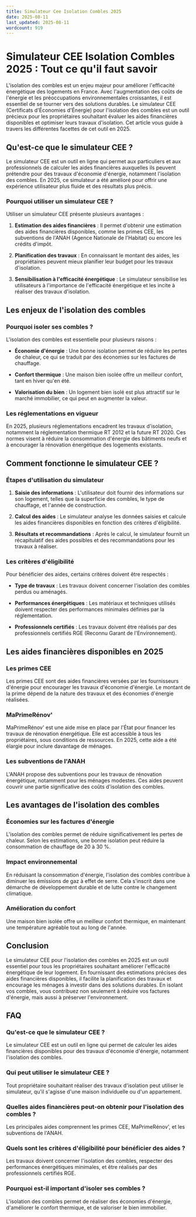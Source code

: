 ```yaml
---
title: Simulateur Cee Isolation Combles 2025
date: 2025-08-11
last_updated: 2025-08-11
wordcount: 919
---
```


# Simulateur CEE Isolation Combles 2025 : Tout ce qu'il faut savoir

L'isolation des combles est un enjeu majeur pour améliorer l'efficacité énergétique des logements en France. Avec l'augmentation des coûts de l'énergie et les préoccupations environnementales croissantes, il est essentiel de se tourner vers des solutions durables. Le simulateur CEE (Certificats d'Économies d'Énergie) pour l'isolation des combles est un outil précieux pour les propriétaires souhaitant évaluer les aides financières disponibles et optimiser leurs travaux d'isolation. Cet article vous guide à travers les différentes facettes de cet outil en 2025.

## Qu'est-ce que le simulateur CEE ?

Le simulateur CEE est un outil en ligne qui permet aux particuliers et aux professionnels de calculer les aides financières auxquelles ils peuvent prétendre pour des travaux d'économie d'énergie, notamment l'isolation des combles. En 2025, ce simulateur a été amélioré pour offrir une expérience utilisateur plus fluide et des résultats plus précis.

### Pourquoi utiliser un simulateur CEE ?

Utiliser un simulateur CEE présente plusieurs avantages :

1. **Estimation des aides financières** : Il permet d'obtenir une estimation des aides financières disponibles, comme les primes CEE, les subventions de l'ANAH (Agence Nationale de l'Habitat) ou encore les crédits d'impôt.
   
2. **Planification des travaux** : En connaissant le montant des aides, les propriétaires peuvent mieux planifier leur budget pour les travaux d'isolation.

3. **Sensibilisation à l'efficacité énergétique** : Le simulateur sensibilise les utilisateurs à l'importance de l'efficacité énergétique et les incite à réaliser des travaux d'isolation.

## Les enjeux de l'isolation des combles

### Pourquoi isoler ses combles ?

L'isolation des combles est essentielle pour plusieurs raisons :

- **Économie d'énergie** : Une bonne isolation permet de réduire les pertes de chaleur, ce qui se traduit par des économies sur les factures de chauffage.

- **Confort thermique** : Une maison bien isolée offre un meilleur confort, tant en hiver qu'en été.

- **Valorisation du bien** : Un logement bien isolé est plus attractif sur le marché immobilier, ce qui peut en augmenter la valeur.

### Les réglementations en vigueur

En 2025, plusieurs réglementations encadrent les travaux d'isolation, notamment la réglementation thermique RT 2012 et la future RT 2020. Ces normes visent à réduire la consommation d'énergie des bâtiments neufs et à encourager la rénovation énergétique des logements existants.

## Comment fonctionne le simulateur CEE ?

### Étapes d'utilisation du simulateur

1. **Saisie des informations** : L'utilisateur doit fournir des informations sur son logement, telles que la superficie des combles, le type de chauffage, et l'année de construction.

2. **Calcul des aides** : Le simulateur analyse les données saisies et calcule les aides financières disponibles en fonction des critères d'éligibilité.

3. **Résultats et recommandations** : Après le calcul, le simulateur fournit un récapitulatif des aides possibles et des recommandations pour les travaux à réaliser.

### Les critères d'éligibilité

Pour bénéficier des aides, certains critères doivent être respectés :

- **Type de travaux** : Les travaux doivent concerner l'isolation des combles perdus ou aménagés.

- **Performances énergétiques** : Les matériaux et techniques utilisés doivent respecter des performances minimales définies par la réglementation.

- **Professionnels certifiés** : Les travaux doivent être réalisés par des professionnels certifiés RGE (Reconnu Garant de l'Environnement).

## Les aides financières disponibles en 2025

### Les primes CEE

Les primes CEE sont des aides financières versées par les fournisseurs d'énergie pour encourager les travaux d'économie d'énergie. Le montant de la prime dépend de la nature des travaux et des économies d'énergie réalisées.

### MaPrimeRénov'

MaPrimeRénov' est une aide mise en place par l'État pour financer les travaux de rénovation énergétique. Elle est accessible à tous les propriétaires, sous conditions de ressources. En 2025, cette aide a été élargie pour inclure davantage de ménages.

### Les subventions de l'ANAH

L'ANAH propose des subventions pour les travaux de rénovation énergétique, notamment pour les ménages modestes. Ces aides peuvent couvrir une partie significative des coûts d'isolation des combles.

## Les avantages de l'isolation des combles

### Économies sur les factures d'énergie

L'isolation des combles permet de réduire significativement les pertes de chaleur. Selon les estimations, une bonne isolation peut réduire la consommation de chauffage de 20 à 30 %.

### Impact environnemental

En réduisant la consommation d'énergie, l'isolation des combles contribue à diminuer les émissions de gaz à effet de serre. Cela s'inscrit dans une démarche de développement durable et de lutte contre le changement climatique.

### Amélioration du confort

Une maison bien isolée offre un meilleur confort thermique, en maintenant une température agréable tout au long de l'année.

## Conclusion

Le simulateur CEE pour l'isolation des combles en 2025 est un outil essentiel pour tous les propriétaires souhaitant améliorer l'efficacité énergétique de leur logement. En fournissant des estimations précises des aides financières disponibles, il facilite la planification des travaux et encourage les ménages à investir dans des solutions durables. En isolant vos combles, vous contribuez non seulement à réduire vos factures d'énergie, mais aussi à préserver l'environnement.

## FAQ

### Qu'est-ce que le simulateur CEE ?

Le simulateur CEE est un outil en ligne qui permet de calculer les aides financières disponibles pour des travaux d'économie d'énergie, notamment l'isolation des combles.

### Qui peut utiliser le simulateur CEE ?

Tout propriétaire souhaitant réaliser des travaux d'isolation peut utiliser le simulateur, qu'il s'agisse d'une maison individuelle ou d'un appartement.

### Quelles aides financières peut-on obtenir pour l'isolation des combles ?

Les principales aides comprennent les primes CEE, MaPrimeRénov', et les subventions de l'ANAH.

### Quels sont les critères d'éligibilité pour bénéficier des aides ?

Les travaux doivent concerner l'isolation des combles, respecter des performances énergétiques minimales, et être réalisés par des professionnels certifiés RGE.

### Pourquoi est-il important d'isoler ses combles ?

L'isolation des combles permet de réaliser des économies d'énergie, d'améliorer le confort thermique, et de valoriser le bien immobilier.